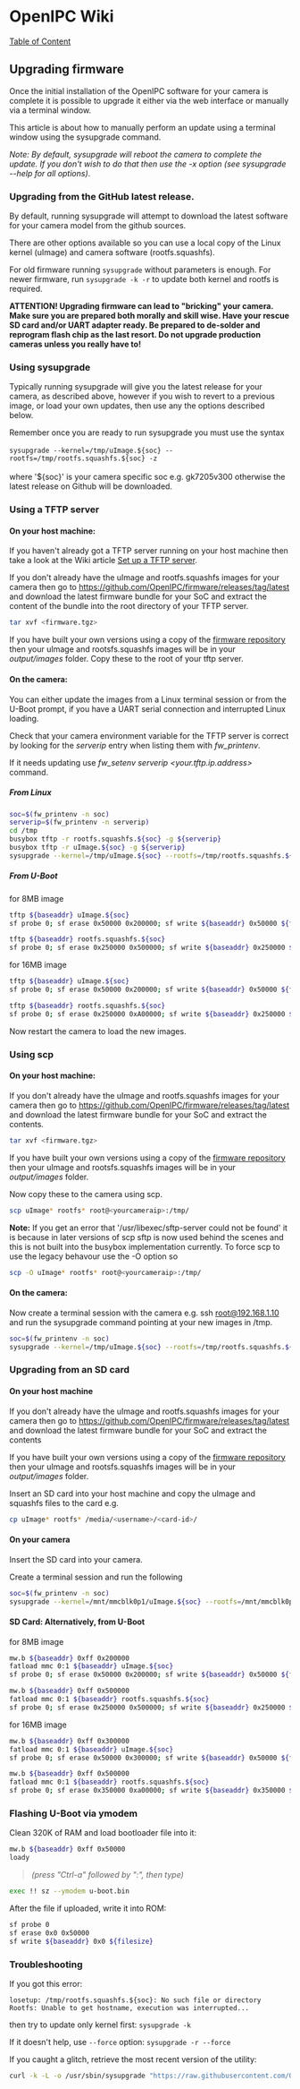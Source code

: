 # OpenIPC Wiki
[Table of Content](../README.md)

Upgrading firmware
------------------
Once the initial installation of the OpenIPC software for your camera is complete it is possible to upgrade it either via the web interface or manually via a terminal window.

This article is about how to manually perform an update using a terminal window using the sysupgrade command.

_Note: By default, sysupgrade will reboot the camera to complete the update. If you don't wish to do that then use the -x option (see sysupgrade --help for all options)_.

### Upgrading from the GitHub latest release.
By default, running sysupgrade will attempt to download the latest software for your camera model from the github sources. 

There are other options available so you can use a local copy of the Linux kernel (uImage) and camera software (rootfs.squashfs).

For old firmware running `sysupgrade` without parameters is enough. For newer firmware, run `sysupgrade -k -r` to update both kernel and rootfs is required.

__ATTENTION! Upgrading firmware can lead to "bricking" your camera. Make sure you are prepared both morally and skill wise. Have your rescue SD card and/or UART adapter ready. Be prepared to de-solder and reprogram flash chip as the last resort. Do not upgrade production cameras unless you really have to!__

### Using sysupgrade
Typically running sysupgrade will give you the latest release for your camera, as described above, however if you wish to revert to a previous image, or load your own updates, then use any the options described below. 

Remember once you are ready to run sysupgrade you must use the syntax </br></br>
`sysupgrade --kernel=/tmp/uImage.${soc} --rootfs=/tmp/rootfs.squashfs.${soc} -z` </br></br>where '${soc}' is your camera specific soc e.g. gk7205v300 
otherwise the latest release on Github will be downloaded.

### Using a TFTP server
#### On your host machine:
If you haven't already got a TFTP server running on your host machine then take a look at the Wiki article [Set up a TFTP server](installation-tftpd.md).

If you don't already have the uImage and rootfs.squashfs images for your camera then go to <https://github.com/OpenIPC/firmware/releases/tag/latest> and download the latest firmware bundle for your SoC and extract the content of the bundle into the root directory of your TFTP server.

```bash
tar xvf <firmware.tgz>
```

If you have built your own versions using a copy of the [firmware repository](https://github.com/OpenIPC/firmware) then your uImage and rootsfs.squashfs images will be in your _output/images_ folder. Copy these to the root of your tftp server.

#### On the camera:
You can either update the images from a Linux terminal session or from the U-Boot prompt, if you have a UART serial connection and interrupted Linux loading.

Check that your camera environment variable for the TFTP server is correct by looking for the _serverip_ entry when listing them with _fw_printenv_.

If it needs updating use _fw_setenv serverip <your.tftp.ip.address>_ command.

##### From Linux
```bash
soc=$(fw_printenv -n soc)
serverip=$(fw_printenv -n serverip)
cd /tmp
busybox tftp -r rootfs.squashfs.${soc} -g ${serverip}
busybox tftp -r uImage.${soc} -g ${serverip}
sysupgrade --kernel=/tmp/uImage.${soc} --rootfs=/tmp/rootfs.squashfs.${soc} -z
```

##### From U-Boot

for 8MB image

```bash
tftp ${baseaddr} uImage.${soc}
sf probe 0; sf erase 0x50000 0x200000; sf write ${baseaddr} 0x50000 ${filesize}

tftp ${baseaddr} rootfs.squashfs.${soc}
sf probe 0; sf erase 0x250000 0x500000; sf write ${baseaddr} 0x250000 ${filesize}
```

for 16MB image

```bash
tftp ${baseaddr} uImage.${soc}
sf probe 0; sf erase 0x50000 0x200000; sf write ${baseaddr} 0x50000 ${filesize}

tftp ${baseaddr} rootfs.squashfs.${soc}
sf probe 0; sf erase 0x250000 0xA00000; sf write ${baseaddr} 0x250000 ${filesize}
```

Now restart the camera to load the new images.

### Using scp
#### On your host machine:
If you don't already have the uImage and rootfs.squashfs images for your camera then go to <https://github.com/OpenIPC/firmware/releases/tag/latest> and download the latest firmware bundle for your SoC and extract the contents.

```bash
tar xvf <firmware.tgz>
```

If you have built your own versions using a copy of the [firmware repository](https://github.com/OpenIPC/firmware) then your uImage and rootsfs.squashfs images will be in your _output/images_ folder.

Now copy these to the camera using scp.

```bash
scp uImage* rootfs* root@<yourcameraip>:/tmp/
```

**Note:** If you get an error that '/usr/libexec/sftp-server could not be found' it is because in later versions of scp sftp is now used behind the scenes and this is not built into the busybox implementation currently. To force scp to use the legacy behavour use the -O option so 
```bash
scp -O uImage* rootfs* root@<yourcameraip>:/tmp/
```

#### On the camera:
Now create a terminal session with the camera e.g. ssh root@192.168.1.10 and run the sysupgrade command pointing at your new images in /tmp.

```bash
soc=$(fw_printenv -n soc)
sysupgrade --kernel=/tmp/uImage.${soc} --rootfs=/tmp/rootfs.squashfs.${soc} -z
```

### Upgrading from an SD card
#### On your host machine
If you don't already have the uImage and rootfs.squashfs images for your camera then go to <https://github.com/OpenIPC/firmware/releases/tag/latest> and download the latest firmware bundle for your SoC and extract the contents

If you have built your own versions using a copy of the [firmware repository](https://github.com/OpenIPC/firmware) then your uImage and rootsfs.squashfs images will be in your _output/images_ folder.

Insert an SD card into your host machine and copy the uImage and squashfs files to the card e.g.

```bash
cp uImage* rootfs* /media/<username>/<card-id>/
```

#### On your camera
Insert the SD card into your camera.

Create a terminal session and run the following

```bash
soc=$(fw_printenv -n soc)
sysupgrade --kernel=/mnt/mmcblk0p1/uImage.${soc} --rootfs=/mnt/mmcblk0p1/rootfs.squashfs.${soc} --force_ver -z
```

#### SD Card: Alternatively, from U-Boot

for 8MB image

```bash
mw.b ${baseaddr} 0xff 0x200000
fatload mmc 0:1 ${baseaddr} uImage.${soc}
sf probe 0; sf erase 0x50000 0x200000; sf write ${baseaddr} 0x50000 ${filesize}

mw.b ${baseaddr} 0xff 0x500000
fatload mmc 0:1 ${baseaddr} rootfs.squashfs.${soc}
sf probe 0; sf erase 0x250000 0x500000; sf write ${baseaddr} 0x250000 ${filesize}
```

for 16MB image

```bash
mw.b ${baseaddr} 0xff 0x300000
fatload mmc 0:1 ${baseaddr} uImage.${soc}
sf probe 0; sf erase 0x50000 0x300000; sf write ${baseaddr} 0x50000 ${filesize}

mw.b ${baseaddr} 0xff 0x500000
fatload mmc 0:1 ${baseaddr} rootfs.squashfs.${soc}
sf probe 0; sf erase 0x350000 0xa00000; sf write ${baseaddr} 0x350000 ${filesize}
```

### Flashing U-Boot via ymodem

Clean 320K of RAM and load bootloader file into it:

```bash
mw.b ${baseaddr} 0xff 0x50000
loady
```

> _(press "Ctrl-a" followed by ":", then type)_

```bash
exec !! sz --ymodem u-boot.bin
```

After the file if uploaded, write it into ROM:

```bash
sf probe 0
sf erase 0x0 0x50000
sf write ${baseaddr} 0x0 ${filesize}
```

### Troubleshooting

If you got this error:

```console
losetup: /tmp/rootfs.squashfs.${soc}: No such file or directory
Rootfs: Unable to get hostname, execution was interrupted...
```

then try to update only kernel first:
`sysupgrade -k`

If it doesn't help, use `--force` option:
`sysupgrade -r --force`

If you caught a glitch, retrieve the most recent version of the utility:

```bash
curl -k -L -o /usr/sbin/sysupgrade "https://raw.githubusercontent.com/OpenIPC/firmware/master/general/overlay/usr/sbin/sysupgrade"
```
